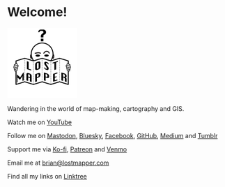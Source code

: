 # Welcome!

<img src="images/logo.png" width="160" height="160" alt="Confused head behind a folded piece of paper with the words Lost Mapper on it." />

Wandering in the world of map-making, cartography and GIS.

Watch me on [YouTube](https://www.youtube.com/@lostmapper)

Follow me on <a rel="me" href="https://mapstodon.space/@lostmapper">Mastodon</a>, [Bluesky](https://bsky.app/profile/lostmapper.bsky.social), [Facebook](https://facebook.com/lostmapper), [GitHub](https://github.com/lostmapper), [Medium](https://lostmapper.medium.com) and [Tumblr](https://lostmapper.tumblr.com/)

Support me via [Ko-fi](https://ko-fi.com/lostmapper), [Patreon](https://www.patreon.com/lostmapper) and [Venmo](https://account.venmo.com/u/lostmapper)

Email me at [brian@lostmapper.com](mailto:brian@lostmapper.com)

Find all my links on [Linktree](https://linktr.ee/lostmapper)

<script type='text/javascript' src='https://storage.ko-fi.com/cdn/widget/Widget_2.js'></script><script type='text/javascript'>kofiwidget2.init('Support Me on Ko-fi', '#67AC5A', 'Q5Q1E736');kofiwidget2.draw();</script>
